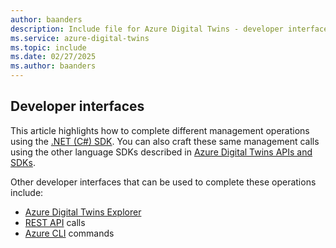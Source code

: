 ```yaml
---
author: baanders
description: Include file for Azure Digital Twins - developer interfaces for managing instance
ms.service: azure-digital-twins
ms.topic: include
ms.date: 02/27/2025
ms.author: baanders
---
```


## Developer interfaces

This article highlights how to complete different management operations using the [.NET (C#) SDK](/dotnet/api/overview/azure/resourcemanager.digitaltwins-readme). You can also craft these same management calls using the other language SDKs described in [Azure Digital Twins APIs and SDKs](../concepts-apis-sdks.md).

Other developer interfaces that can be used to complete these operations include:
* [Azure Digital Twins Explorer](../concepts-azure-digital-twins-explorer.md)
* [REST API](/rest/api/azure-digitaltwins/) calls
* [Azure CLI](/cli/azure/dt) commands
